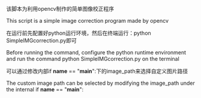 该脚本为利用opencv制作的简单图像校正程序

This script is a simple image correction program made by opencv

在运行前先配置好python运行环境，然后在终端运行：python SimpleIMGcorrection.py即可

Before running the command, configure the python runtime environment and run the command python SimpleIMGcorrection.py on the terminal

可以通过修改内部if __name__ == "__main__":下的image_path来选择自定义图片路径

The custom image path can be selected by modifying the image_path under the internal if __name__ == "__main__":
